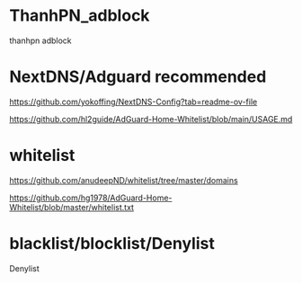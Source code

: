 # ThanhPN_adblock
thanhpn adblock 

# NextDNS/Adguard recommended
https://github.com/yokoffing/NextDNS-Config?tab=readme-ov-file

https://github.com/hl2guide/AdGuard-Home-Whitelist/blob/main/USAGE.md

# whitelist
https://github.com/anudeepND/whitelist/tree/master/domains

https://github.com/hg1978/AdGuard-Home-Whitelist/blob/master/whitelist.txt


# blacklist/blocklist/Denylist 
Denylist 

